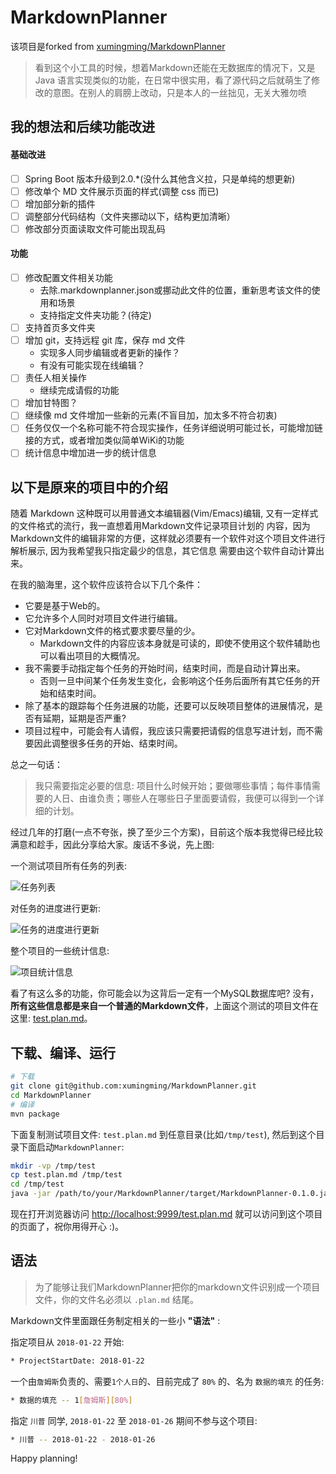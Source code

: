# MarkdownPlanner

该项目是forked from [xumingming/MarkdownPlanner](https://github.com/xumingming/MarkdownPlanner)

>看到这个小工具的时候，想着Markdown还能在无数据库的情况下，又是 Java 语言实现类似的功能，在日常中很实用，看了源代码之后就萌生了修改的意图。在别人的肩膀上改动，只是本人的一丝拙见，无关大雅勿喷

## 我的想法和后续功能改进

#### 基础改进
- [ ] Spring Boot 版本升级到2.0.*(没什么其他含义拉，只是单纯的想更新)
- [ ] 修改单个 MD 文件展示页面的样式(调整 css 而已)
- [ ] 增加部分新的插件
- [ ] 调整部分代码结构（文件夹挪动以下，结构更加清晰）
- [ ] 修改部分页面读取文件可能出现乱码

#### 功能
- [ ] 修改配置文件相关功能
  - 去除.markdownplanner.json或挪动此文件的位置，重新思考该文件的使用和场景
  - 支持指定文件夹功能？(待定)
- [ ] 支持首页多文件夹
- [ ] 增加 git，支持远程 git 库，保存 md 文件
  - 实现多人同步编辑或者更新的操作？
  - 有没有可能实现在线编辑？
- [ ] 责任人相关操作
  - 继续完成请假的功能
- [ ] 增加甘特图？
- [ ] 继续像 md 文件增加一些新的元素(不盲目加，加太多不符合初衷)
- [ ] 任务仅仅一个名称可能不符合现实操作，任务详细说明可能过长，可能增加链接的方式，或者增加类似简单WiKi的功能
- [ ] 统计信息中增加进一步的统计信息

## 以下是原来的项目中的介绍

随着 Markdown 这种既可以用普通文本编辑器(Vim/Emacs)编辑, 又有一定样式的文件格式的流行，我一直想着用Markdown文件记录项目计划的
内容，因为Markdown文件的编辑非常的方便，这样就必须要有一个软件对这个项目文件进行解析展示, 因为我希望我只指定最少的信息，其它信息
需要由这个软件自动计算出来。

在我的脑海里，这个软件应该符合以下几个条件：

* 它要是基于Web的。
* 它允许多个人同时对项目文件进行编辑。
* 它对Markdown文件的格式要求要尽量的少。
  * Markdown文件的内容应该本身就是可读的，即使不使用这个软件辅助也可以看出项目的大概情况。
* 我不需要手动指定每个任务的开始时间，结束时间，而是自动计算出来。
  * 否则一旦中间某个任务发生变化，会影响这个任务后面所有其它任务的开始和结束时间。
* 除了基本的跟踪每个任务进展的功能，还要可以反映项目整体的进展情况，是否有延期，延期是否严重?
* 项目过程中，可能会有人请假，我应该只需要把请假的信息写进计划，而不需要因此调整很多任务的开始、结束时间。

总之一句话：

> 我只需要指定必要的信息: 项目什么时候开始；要做哪些事情；每件事情需要的人日、由谁负责；哪些人在哪些日子里面要请假，我便可以得到一个详细的计划。

经过几年的打磨(一点不夸张，换了至少三个方案)，目前这个版本我觉得已经比较满意和趁手，因此分享给大家。废话不多说，先上图:

一个测试项目所有任务的列表:

![任务列表](/images/task-list.png)

对任务的进度进行更新:

![任务的进度进行更新](/images/update-task-progress.png)

整个项目的一些统计信息:

![项目统计信息](/images/project-stat.png)

看了有这么多的功能，你可能会以为这背后一定有一个MySQL数据库吧? 没有，**所有这些信息都是来自一个普通的Markdown文件**，上面这个测试的项目文件在这里: [test.plan.md](/test.plan.md)。

## 下载、编译、运行

``` bash
# 下载
git clone git@github.com:xumingming/MarkdownPlanner.git
cd MarkdownPlanner
# 编译
mvn package
```

下面复制测试项目文件: `test.plan.md` 到任意目录(比如`/tmp/test`), 然后到这个目录下面启动`MarkdownPlanner`:

``` bash
mkdir -vp /tmp/test
cp test.plan.md /tmp/test
cd /tmp/test
java -jar /path/to/your/MarkdownPlanner/target/MarkdownPlanner-0.1.0.jar --server.port=9999
```

现在打开浏览器访问 [http://localhost:9999/test.plan.md](http://localhost:9999/test.plan.md) 就可以访问到这个项目的页面了，祝你用得开心 :)。

## 语法

> 为了能够让我们MarkdownPlanner把你的markdown文件识别成一个项目文件，你的文件名必须以 `.plan.md` 结尾。

Markdown文件里面跟任务制定相关的一些小 **"语法"** :

指定项目从 `2018-01-22` 开始:

``` bash
* ProjectStartDate: 2018-01-22
```


一个由`詹姆斯`负责的、需要`1个人日`的、目前完成了 `80%` 的、名为 `数据的填充` 的任务:

``` bash
* 数据的填充 -- 1[詹姆斯][80%]
```

指定 `川普` 同学, `2018-01-22` 至 `2018-01-26` 期间不参与这个项目:

``` bash
* 川普 -- 2018-01-22 - 2018-01-26
```

Happy planning!
